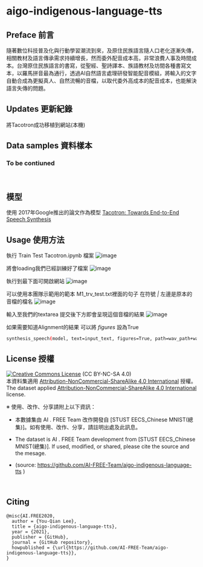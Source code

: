 # aigo-indigenous-language-tts

## Preface 前言

隨著數位科技普及化與行動學習潮流到來，及原住民族語言隨人口老化逐漸失傳，相關教材及語言傳承需求持續增長，然而委外配音成本高，非常浪費人事及時間成本。台灣原住民族語言的書寫，從聖經、聖詩譯本、族語教材及坊間各種書寫文本，以羅馬拼音最為通行，透過AI自然語言處理研發智能配音模組，將輸入的文字自動合成為更擬真人、自然流暢的音檔，以取代委外高成本的配音成本，也能解決語言失傳的問題。
<br>
## Updates 更新紀錄
將Tacotron成功移植到網站(本機)
<br>

## Data samples 資料樣本

### To be contiuned
<br>

## 模型

使用 2017年Google推出的論文作為模型
[Tacotron: Towards End-to-End Speech Synthesis ](https://arxiv.org/pdf/1703.10135.pdf) 

## Usage 使用方法

執行 Train Test Tacotron.ipynb 檔案
![image](https://user-images.githubusercontent.com/45057687/137441558-759f6f8a-a926-4d81-859b-8ee9be35220c.png)

將會loading我們已經訓練好了檔案
![image](https://user-images.githubusercontent.com/45057687/137447822-9c75b7f2-8d22-4655-a5cc-f964d1681993.png)

執行到最下面可開啟網站
![image](https://user-images.githubusercontent.com/45057687/137441675-6477e9b6-954b-42cf-b561-b8124a6547db.png)

可以使用本團隊示範用的範本 M1_trv_test.txt裡面的句子
在符號 *|* 左邊是原本的音檔的檔名
![image](https://user-images.githubusercontent.com/45057687/137448616-2cedc33a-0f6e-4eb6-93cf-35d8a988eba5.png)

輸入至我們的textarea
提交後下方即會呈現這個音檔的結果
![image](https://user-images.githubusercontent.com/45057687/137449030-c8e4c51a-276c-4535-b0fc-73cecc06e209.png)

如果需要知道Alignment的結果 
可以將 _figures_ 設為True
``` bash
synthesis_speech(model, text=input_text, figures=True, path=wav_path+wav_name)
```

## License 授權

<a rel="license" href="https://creativecommons.org/licenses/by-nc-sa/4.0/"><img alt="Creative Commons License" style="border-width:0" src="https://i.creativecommons.org/l/by-nc-sa/3.0/tw/88x31.png" /></a> (CC BY-NC-SA 4.0)<br />本資料集適用 <a rel="license" href="https://creativecommons.org/licenses/by-nc-sa/4.0/">Attribution-NonCommercial-ShareAlike 4.0 International</a> 授權。
<br />The dataset applied <a rel="license" href="https://creativecommons.org/licenses/by-nc-sa/4.0/">Attribution-NonCommercial-ShareAlike 4.0 International</a> license.

※ 使用、改作、分享請附上以下資訊：

 - 本數據集由 AI . FREE Team 改作開發自 [STUST EECS_Chinese MNIST(總集)]。如有使用、改作、分享，請註明出處及此訊息。
 
 - The dataset is AI . FREE Team development from [STUST EECS_Chinese MNIST(總集)]. If used, modified, or shared, please cite the source and the mesage.
 
 - (source: https://github.com/AI-FREE-Team/aigo-indigenous-language-tts )

<br>

## Citing
```
@misc{AI.FREE2020,
  author = {You-Qian Lee},
  title = {aigo-indigenous-language-tts},
  year = {2021},
  publisher = {GitHub},
  journal = {GitHub repository},
  howpublished = {\url{https://github.com/AI-FREE-Team/aigo-indigenous-language-tts}},
}
```
